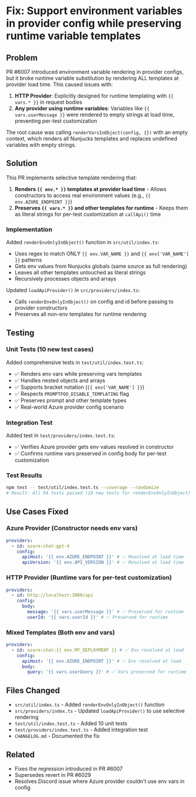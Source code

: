 # Fix: Support environment variables in provider config while preserving runtime variable templates

## Problem

PR #6007 introduced environment variable rendering in provider configs, but it broke runtime variable substitution by rendering ALL templates at provider load time. This caused issues with:

1. **HTTP Provider**: Explicitly designed for runtime templating with `{{ vars.* }}` in request bodies
2. **Any provider using runtime variables**: Variables like `{{ vars.userMessage }}` were rendered to empty strings at load time, preventing per-test customization

The root cause was calling `renderVarsInObject(config, {})` with an empty context, which renders all Nunjucks templates and replaces undefined variables with empty strings.

## Solution

This PR implements selective template rendering that:

1. **Renders `{{ env.* }}` templates at provider load time** - Allows constructors to access real environment values (e.g., `{{ env.AZURE_ENDPOINT }}`)
2. **Preserves `{{ vars.* }}` and other templates for runtime** - Keeps them as literal strings for per-test customization at `callApi()` time

### Implementation

Added `renderEnvOnlyInObject()` function in `src/util/index.ts`:

- Uses regex to match ONLY `{{ env.VAR_NAME }}` and `{{ env['VAR_NAME'] }}` patterns
- Gets env values from Nunjucks globals (same source as full rendering)
- Leaves all other templates untouched as literal strings
- Recursively processes objects and arrays

Updated `loadApiProvider()` in `src/providers/index.ts`:

- Calls `renderEnvOnlyInObject()` on config and id before passing to provider constructors
- Preserves all non-env templates for runtime rendering

## Testing

### Unit Tests (10 new test cases)

Added comprehensive tests in `test/util/index.test.ts`:

- ✅ Renders env vars while preserving vars templates
- ✅ Handles nested objects and arrays
- ✅ Supports bracket notation (`{{ env['VAR_NAME'] }}`)
- ✅ Respects `PROMPTFOO_DISABLE_TEMPLATING` flag
- ✅ Preserves prompt and other template types
- ✅ Real-world Azure provider config scenario

### Integration Test

Added test in `test/providers/index.test.ts`:

- ✅ Verifies Azure provider gets env values resolved in constructor
- ✅ Confirms runtime vars preserved in config body for per-test customization

### Test Results

```bash
npm test -- test/util/index.test.ts --coverage --randomize
# Result: All 94 tests passed (10 new tests for renderEnvOnlyInObject)
```

## Use Cases Fixed

### Azure Provider (Constructor needs env vars)

```yaml
providers:
  - id: azure:chat:gpt-4
    config:
      apiHost: '{{ env.AZURE_ENDPOINT }}' # ✅ Resolved at load time
      apiVersion: '{{ env.API_VERSION }}' # ✅ Resolved at load time
```

### HTTP Provider (Runtime vars for per-test customization)

```yaml
providers:
  - id: http://localhost:3000/api
    config:
      body:
        message: '{{ vars.userMessage }}' # ✅ Preserved for runtime
        userId: '{{ vars.userId }}' # ✅ Preserved for runtime
```

### Mixed Templates (Both env and vars)

```yaml
providers:
  - id: azure:chat:{{ env.MY_DEPLOYMENT }} # ✅ Env resolved at load
    config:
      apiHost: '{{ env.AZURE_ENDPOINT }}' # ✅ Env resolved at load
      body:
        query: '{{ vars.userQuery }}' # ✅ Vars preserved for runtime
```

## Files Changed

- `src/util/index.ts` - Added `renderEnvOnlyInObject()` function
- `src/providers/index.ts` - Updated `loadApiProvider()` to use selective rendering
- `test/util/index.test.ts` - Added 10 unit tests
- `test/providers/index.test.ts` - Added integration test
- `CHANGELOG.md` - Documented the fix

## Related

- Fixes the regression introduced in PR #6007
- Supersedes revert in PR #6029
- Resolves Discord issue where Azure provider couldn't use env vars in config

